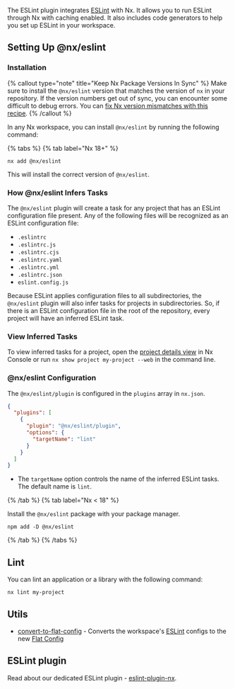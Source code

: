 The ESLint plugin integrates [ESLint](https://eslint.org/) with Nx. It allows you to run ESLint through Nx with caching enabled. It also includes code generators to help you set up ESLint in your workspace.

## Setting Up @nx/eslint

### Installation

{% callout type="note" title="Keep Nx Package Versions In Sync" %}
Make sure to install the `@nx/eslint` version that matches the version of `nx` in your repository. If the version numbers get out of sync, you can encounter some difficult to debug errors. You can [fix Nx version mismatches with this recipe](/recipes/tips-n-tricks/keep-nx-versions-in-sync).
{% /callout %}

In any Nx workspace, you can install `@nx/eslint` by running the following command:

{% tabs %}
{% tab label="Nx 18+" %}

```shell {% skipRescope=true %}
nx add @nx/eslint
```

This will install the correct version of `@nx/eslint`.

### How @nx/eslint Infers Tasks

The `@nx/eslint` plugin will create a task for any project that has an ESLint configuration file present. Any of the following files will be recognized as an ESLint configuration file:

- `.eslintrc`
- `.eslintrc.js`
- `.eslintrc.cjs`
- `.eslintrc.yaml`
- `.eslintrc.yml`
- `.eslintrc.json`
- `eslint.config.js`

Because ESLint applies configuration files to all subdirectories, the `@nx/eslint` plugin will also infer tasks for projects in subdirectories. So, if there is an ESLint configuration file in the root of the repository, every project will have an inferred ESLint task.

### View Inferred Tasks

To view inferred tasks for a project, open the [project details view](/concepts/inferred-tasks) in Nx Console or run `nx show project my-project --web` in the command line.

### @nx/eslint Configuration

The `@nx/eslint/plugin` is configured in the `plugins` array in `nx.json`.

```json {% fileName="nx.json" %}
{
  "plugins": [
    {
      "plugin": "@nx/eslint/plugin",
      "options": {
        "targetName": "lint"
      }
    }
  ]
}
```

- The `targetName` option controls the name of the inferred ESLint tasks. The default name is `lint`.

{% /tab %}
{% tab label="Nx < 18" %}

Install the `@nx/eslint` package with your package manager.

```shell
npm add -D @nx/eslint
```

{% /tab %}
{% /tabs %}

## Lint

You can lint an application or a library with the following command:

```shell
nx lint my-project
```

## Utils

- [convert-to-flat-config](/nx-api/eslint/generators/convert-to-flat-config) - Converts the workspace's [ESLint](https://eslint.org/) configs to the new [Flat Config](https://eslint.org/blog/2022/08/new-config-system-part-2)

## ESLint plugin

Read about our dedicated ESLint plugin - [eslint-plugin-nx](/nx-api/eslint-plugin/documents/overview).
